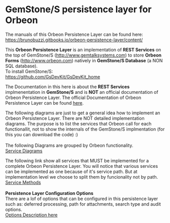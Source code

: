 GemStone/S persistence layer for Orbeon
=======
The manuals of this Orbeon Persistence Layer can be found here:<br>
https://brunobuzzi.gitbooks.io/orbeon-persistence-layer/content/

This **Orbeon Persistence Layer** is an implementation of **REST Services** on the top of GemStone/S (http://www.gemtalksystems.com) to store **Orbeon Forms** (http://www.orbeon.com) natively in **GemStone/S Database** (a NON SQL database).<br>
To install GemStone/S:<br>
https://github.com/GsDevKit/GsDevKit_home

The Documentation in this here is about the **REST Services** implmenentation in **GemStone/S** and is **NOT** an official documentation of Orbeon Persistence Layer. The official Documentation of Orbeon Persistence Layer can be found [here](http://doc.orbeon.com/form-runner/api/persistence/index.html).

The following diagrams are just to get a general idea how to implement an Orbeon Persistence Layer. There are NOT detailed implementation diagrams. The purpose is to list the services that Orbeon call for each functionallit, not to show the internals of the GemStone/S implmentation (for this you can download the code) :) <br><br>
The following Diagrams are grouped by Orbeon functionality.<br>
[Service Diagrams](https://brunobuzzi.gitbooks.io/orbeon-persistence-layer/content/diagrams.html)

The following link show all services that MUST be implemented for a complete Orbeon Persistence Layer. You will notice that various services can be implemented as one because of it's service path. But at implementation level we choose to split them by funcionality not by path.<br>
[Service Methods](https://brunobuzzi.gitbooks.io/orbeon-persistence-layer/content/service_methods.html)
<br><br>
**Persistence Layer Configuration Options**<br>
There are a lof of options that can be configured in this persistence layer such as: deferred processing, path for attachments, search type and audit options.<br>
[Options Description here](https://brunobuzzi.gitbooks.io/orbeon-persistence-layer/content/configuration_options.html)
<br><br>


